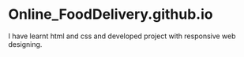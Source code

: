 # Online_FoodDelivery.github.io
I have learnt html and css and developed project with responsive web designing.
